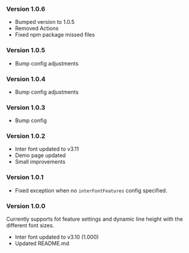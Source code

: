 ### Version 1.0.6

- Bumped version to 1.0.5
- Removed Actions
- Fixed npm package missed files

### Version 1.0.5

- Bump config adjustments

### Version 1.0.4

- Bump config adjustments

### Version 1.0.3

- Bump config

### Version 1.0.2

- Inter font updated to v3.11
- Demo page updated
- Small improvements

### Version 1.0.1

- Fixed exception when no `interFontFeatures` config specified.

### Version 1.0.0

Currently supports fot feature settings and dynamic line height with the different font sizes.

- Inter font updated to v3.10 (1.000)
- Updated README.md
